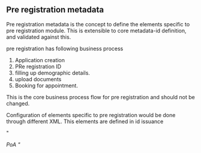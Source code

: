 ## Pre registration metadata

Pre registration metadata is the concept to define the elements specific to pre registration module.
This is extensible to core metadata-id definition, and validated against this.

pre registration has following business process

1. Application creation
2. PRe registration ID
3. filling up demographic details.
4. upload documents
5. Booking for appointment.

This is the core business process flow for pre registration and should not be changed.

Configuration of elements specific to pre registration would be done through different XML.
This elements are defined in id issuance

"<Preregistration>
<name type="meta">
<Gender type="meta">
<Address type="meta">
<documment>
    <document-type>PoA</document-type>
</document>
<registration-center type="meta"/>
 </Preregistration>"
